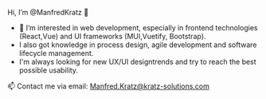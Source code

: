 Hi, I’m @ManfredKratz 👋 
- 👀 I’m interested in web development, especially in frontend technologies (React,Vue) and UI frameworks (MUI,Vuetify, Bootstrap).
- I also got knowledge in process design, agile development and software lifecycle management.
- I'm always looking for new UX/UI designtrends and try to reach the best possible usability.

📫 Contact me via email: Manfred.Kratz@kratz-solutions.com

<!---
ManfredKratz/ManfredKratz is a ✨ special ✨ repository because its `README.md` (this file) appears on your GitHub profile.
You can click the Preview link to take a look at your changes.
--->
